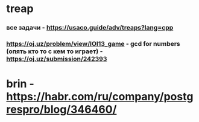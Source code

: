 # treap 

### все задачи - https://usaco.guide/adv/treaps?lang=cpp

### https://oj.uz/problem/view/IOI13_game - gcd for numbers (опять кто то с кем то играет) - https://oj.uz/submission/242393

# brin - https://habr.com/ru/company/postgrespro/blog/346460/ 
